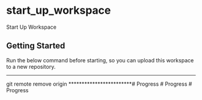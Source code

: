 # start_up_workspace

Start Up Workspace

## Getting Started

Run the below command before starting, so you can upload this workspace to a new repository.

************************
git remote remove origin
************************#   P r o g r e s s  
 #   P r o g r e s s  
 #   P r o g r e s s  
 